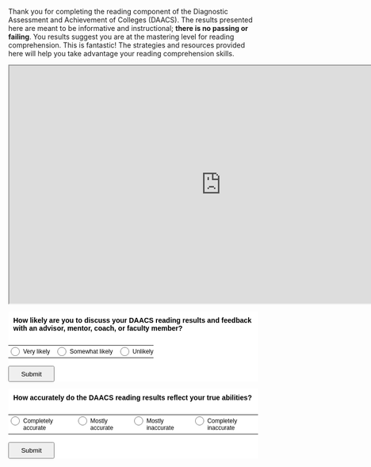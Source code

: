 Thank you for completing the reading component of the Diagnostic Assessment and Achievement of Colleges (DAACS). The results presented here are meant to be informative and instructional; **there is no passing or failing**. You results suggest you are at the mastering level for reading comprehension. This is fantastic! The strategies and resources provided here will help you take advantage your reading comprehension skills.

<div class="embed-responsive embed-responsive-16by9"><iframe width="853" height="480" src="https://player.vimeo.com/video/212248113"></iframe></div>


<p class="hidden-for-nonconsenting">

<div id="qp_all1018851" style="width:100%;"><STYLE>#qp_main1018851 .qp_btna:hover input {width:80px}</STYLE><div id="qp_main1018851" fp='Eeb65a5B-42' results=0 cmt=0 style="margin:0 auto;padding:0px;background-color:rgb(255,255,255);box-sizing:border-box"><div style="border-radius:6px;font-family:Arial;font-size:14px;font-weight:bold;color:rgb(0,0,0);margin-bottom:10px"><div style="padding:10px">How likely are you to discuss your DAACS reading results and feedback with an advisor, mentor, coach, or faculty member?</div></div><form id="qp_form1018851" action="//www.poll-maker.com/results1018851xEeb65a5B-42" method="post" target="_blank" style="display:inline;margin:0px;padding:0px"><div style="border-radius:6px;color:rgb(0,0,0)"><input type=hidden name="qp_d1018851" value="42822.0617592520-42822.0617474479"><table style="width:100%;border-spacing:0px"><tr><td style="padding:0px 5px 0px 0px" valign=top><div style="display:block;font-family:Arial;font-size:12px;color:rgb(0,0,0);padding-top:5px;padding-bottom:5px;clear:both" class="qp_a" onClick="var c=this.getElementsByTagName('INPUT')[0]; if((!event.target?event.srcElement:event.target).tagName!='INPUT'){c.checked=(c.type=='radio'?true:!c.checked)};var i=this.parentNode.parentNode.parentNode.getElementsByTagName('INPUT');for(var k=0;k!=i.length;k=k+1){i[k].parentNode.parentNode.setAttribute('sel',i[k].checked?1:0)}"><span style="display:block;padding-left:30px;cursor:inherit"><input style="float:left;width:18px;margin-left:-25px;margin-top:-2px;padding:0px;height:18px;-webkit-appearance:radio;" name="qp_v1018851" type="radio" value="1" />Very likely</span></div></td><td style="padding:0px 5px 0px 5px" valign=top><div style="display:block;font-family:Arial;font-size:12px;color:rgb(0,0,0);padding-top:5px;padding-bottom:5px;clear:both" class="qp_a" onClick="var c=this.getElementsByTagName('INPUT')[0]; if((!event.target?event.srcElement:event.target).tagName!='INPUT'){c.checked=(c.type=='radio'?true:!c.checked)};var i=this.parentNode.parentNode.parentNode.getElementsByTagName('INPUT');for(var k=0;k!=i.length;k=k+1){i[k].parentNode.parentNode.setAttribute('sel',i[k].checked?1:0)}"><span style="display:block;padding-left:30px;cursor:inherit"><input style="float:left;width:18px;margin-left:-25px;margin-top:-2px;padding:0px;height:18px;-webkit-appearance:radio;" name="qp_v1018851" type="radio" value="2" />Somewhat likely</span></div></td><td style="padding:0px 0px 0px 5px" valign=top><div style="display:block;font-family:Arial;font-size:12px;color:rgb(0,0,0);padding-top:5px;padding-bottom:5px;clear:both" class="qp_a" onClick="var c=this.getElementsByTagName('INPUT')[0]; if((!event.target?event.srcElement:event.target).tagName!='INPUT'){c.checked=(c.type=='radio'?true:!c.checked)};var i=this.parentNode.parentNode.parentNode.getElementsByTagName('INPUT');for(var k=0;k!=i.length;k=k+1){i[k].parentNode.parentNode.setAttribute('sel',i[k].checked?1:0)}"><span style="display:block;padding-left:30px;cursor:inherit"><input style="float:left;width:18px;margin-left:-25px;margin-top:-2px;padding:0px;height:18px;-webkit-appearance:radio;" name="qp_v1018851" type="radio" value="3" />Unlikely</span></div></td></tr></table></div><div style="clear:both;margin:1em auto"><a style="text-decoration:none" class="qp_btna" href="#"><input name="qp_b1018851" style="min-width:7em;padding:0.5em;margin-right:5px;cursor:pointer;cursor:hand" type="submit" btype="v" value="Submit" /></a><a style="text-decoration:none" class="qp_btna" href="#"></a></div></form><div style="display:none"><div id="qp_rp1018851" style="font-size:11px;width:5ex;text-align:right;overflow:hidden;position:absolute;right:5px;height:1.5em;line-height:1.5em"></div><div id="qp_rv1018851" style="font-size:11px;width:0%;line-height:1.5em;text-align:right;color:#FFF;box-sizing:border-box;padding-right:3px"></div><div id="qp_rb1018851" style="font-size:12px;color:rgb(255,255,255);display:block;font-size:12px;padding-right:10px 5px"></div><div id="qp_rva1018851" style="background:#006FB9;border-color:#006FB9"></div><div id="qp_rvb1018851" style="background:#163463;border-color:#163463"></div><div id="qp_rvc1018851" style="background:#5BCFFC;border-color:#1481AB"></div></div></div></div><script src="//scripts.poll-maker.com/3012/scpolls.js" language="javascript"></script>

<div id="qp_all1018850" style="width:100%;"><STYLE>#qp_main1018850 .qp_btna:hover input {width:80px}</STYLE><div id="qp_main1018850" fp='2edE4d0B-42' results=0 cmt=0 style="margin:0 auto;padding:0px;background-color:rgb(255,255,255);box-sizing:border-box"><div style="border-radius:6px;font-family:Arial;font-size:14px;font-weight:bold;color:rgb(0,0,0);margin-bottom:10px"><div style="padding:10px">How accurately do the DAACS reading results reflect your true abilities?</div></div><form id="qp_form1018850" action="//www.poll-maker.com/results1018850x2edE4d0B-42" method="post" target="_blank" style="display:inline;margin:0px;padding:0px"><div style="border-radius:6px;color:rgb(0,0,0)"><input type=hidden name="qp_d1018850" value="42822.0620254629-42822.0620143488"><table style="width:100%;border-spacing:0px"><tr><td style="padding:0px 5px 0px 0px" valign=top><div style="display:block;font-family:Arial;font-size:12px;color:rgb(0,0,0);padding-top:5px;padding-bottom:5px;clear:both" class="qp_a" onClick="var c=this.getElementsByTagName('INPUT')[0]; if((!event.target?event.srcElement:event.target).tagName!='INPUT'){c.checked=(c.type=='radio'?true:!c.checked)};var i=this.parentNode.parentNode.parentNode.getElementsByTagName('INPUT');for(var k=0;k!=i.length;k=k+1){i[k].parentNode.parentNode.setAttribute('sel',i[k].checked?1:0)}"><span style="display:block;padding-left:30px;cursor:inherit"><input style="float:left;width:18px;margin-left:-25px;margin-top:-2px;padding:0px;height:18px;-webkit-appearance:radio;" name="qp_v1018850" type="radio" value="1" />Completely accurate</span></div></td><td style="padding:0px 5px 0px 5px" valign=top><div style="display:block;font-family:Arial;font-size:12px;color:rgb(0,0,0);padding-top:5px;padding-bottom:5px;clear:both" class="qp_a" onClick="var c=this.getElementsByTagName('INPUT')[0]; if((!event.target?event.srcElement:event.target).tagName!='INPUT'){c.checked=(c.type=='radio'?true:!c.checked)};var i=this.parentNode.parentNode.parentNode.getElementsByTagName('INPUT');for(var k=0;k!=i.length;k=k+1){i[k].parentNode.parentNode.setAttribute('sel',i[k].checked?1:0)}"><span style="display:block;padding-left:30px;cursor:inherit"><input style="float:left;width:18px;margin-left:-25px;margin-top:-2px;padding:0px;height:18px;-webkit-appearance:radio;" name="qp_v1018850" type="radio" value="2" />Mostly accurate</span></div></td><td style="padding:0px 5px 0px 5px" valign=top><div style="display:block;font-family:Arial;font-size:12px;color:rgb(0,0,0);padding-top:5px;padding-bottom:5px;clear:both" class="qp_a" onClick="var c=this.getElementsByTagName('INPUT')[0]; if((!event.target?event.srcElement:event.target).tagName!='INPUT'){c.checked=(c.type=='radio'?true:!c.checked)};var i=this.parentNode.parentNode.parentNode.getElementsByTagName('INPUT');for(var k=0;k!=i.length;k=k+1){i[k].parentNode.parentNode.setAttribute('sel',i[k].checked?1:0)}"><span style="display:block;padding-left:30px;cursor:inherit"><input style="float:left;width:18px;margin-left:-25px;margin-top:-2px;padding:0px;height:18px;-webkit-appearance:radio;" name="qp_v1018850" type="radio" value="3" />Mostly inaccurate</span></div></td><td style="padding:0px 0px 0px 5px" valign=top><div style="display:block;font-family:Arial;font-size:12px;color:rgb(0,0,0);padding-top:5px;padding-bottom:5px;clear:both" class="qp_a" onClick="var c=this.getElementsByTagName('INPUT')[0]; if((!event.target?event.srcElement:event.target).tagName!='INPUT'){c.checked=(c.type=='radio'?true:!c.checked)};var i=this.parentNode.parentNode.parentNode.getElementsByTagName('INPUT');for(var k=0;k!=i.length;k=k+1){i[k].parentNode.parentNode.setAttribute('sel',i[k].checked?1:0)}"><span style="display:block;padding-left:30px;cursor:inherit"><input style="float:left;width:18px;margin-left:-25px;margin-top:-2px;padding:0px;height:18px;-webkit-appearance:radio;" name="qp_v1018850" type="radio" value="4" />Completely inaccurate</span></div></td></tr></table></div><div style="clear:both;margin:1em auto"><a style="text-decoration:none" class="qp_btna" href="#"><input name="qp_b1018850" style="min-width:7em;padding:0.5em;margin-right:5px;cursor:pointer;cursor:hand" type="submit" btype="v" value="Submit" /></a><a style="text-decoration:none" class="qp_btna" href="#"></a></div></form><div style="display:none"><div id="qp_rp1018850" style="font-size:11px;width:5ex;text-align:right;overflow:hidden;position:absolute;right:5px;height:1.5em;line-height:1.5em"></div><div id="qp_rv1018850" style="font-size:11px;width:0%;line-height:1.5em;text-align:right;color:#FFF;box-sizing:border-box;padding-right:3px"></div><div id="qp_rb1018850" style="font-size:12px;color:rgb(255,255,255);display:block;font-size:12px;padding-right:10px 5px"></div><div id="qp_rva1018850" style="background:#006FB9;border-color:#006FB9"></div><div id="qp_rvb1018850" style="background:#163463;border-color:#163463"></div><div id="qp_rvc1018850" style="background:#5BCFFC;border-color:#1481AB"></div></div></div></div><script src="//scripts.poll-maker.com/3012/scpolls.js" language="javascript"></script>

</p>

